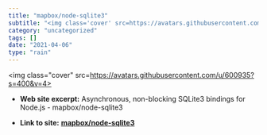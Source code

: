 ```yaml
---
title: "mapbox/node-sqlite3"
subtitle: "<img class='cover' src=https://avatars.githubusercontent.com/u/600935?s=400&v=4>"
category: "uncategorized"
tags: []
date: "2021-04-06"
type: "rain"
---
```

<img class="cover" src=https://avatars.githubusercontent.com/u/600935?s=400&v=4>



* **Web site excerpt:** Asynchronous, non-blocking SQLite3 bindings for Node.js - mapbox/node-sqlite3

* **Link to site:** **[mapbox/node-sqlite3](https://github.com/mapbox/node-sqlite3)**